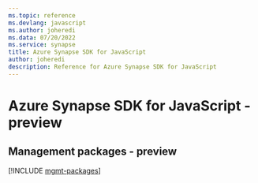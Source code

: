 ```yaml
---
ms.topic: reference
ms.devlang: javascript
ms.author: joheredi
ms.data: 07/20/2022
ms.service: synapse
title: Azure Synapse SDK for JavaScript
author: joheredi
description: Reference for Azure Synapse SDK for JavaScript
---
```

# Azure Synapse SDK for JavaScript - preview

## Management packages - preview
[!INCLUDE [mgmt-packages](synapse-mgmt-index.md)]
